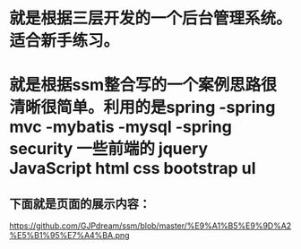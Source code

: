 # 就是根据三层开发的一个后台管理系统。适合新手练习。
# 就是根据ssm整合写的一个案例思路很清晰很简单。利用的是spring -spring mvc  -mybatis -mysql -spring security  一些前端的 jquery JavaScript  html css bootstrap  uI 

## 下面就是页面的展示内容：

https://github.com/GJPdream/ssm/blob/master/%E9%A1%B5%E9%9D%A2%E5%B1%95%E7%A4%BA.png

